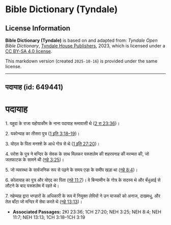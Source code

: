 # Bible Dictionary (Tyndale)

## License Information

**Bible Dictionary (Tyndale)** is based on and adapted from: _Tyndale Open Bible Dictionary_, [Tyndale House Publishers](https://tyndaleopenresources.com/), 2023, which is licensed under a [CC BY-SA 4.0 license](https://creativecommons.org/licenses/by-sa/4.0/legalcode.en).

This markdown version (created `2025-10-16`) is provided under the same license.



--------------------------------

## पदायाह (id: 649441)

पदायाह
======

1\. यहूदा के राजा यहोयाकीम के नाना पदायाह रूमावासी थे ([2 रा 23:36](https://ref.ly/2Kgs23:36))।

2\. यकोन्याह का तीसरा पुत्र ([1 इति 3:18–19](https://ref.ly/1Chr3:18-1Chr3:19))।

3\. योएल के पिता मनश्शे के आधे गोत्र से थे ([1 इति 27:20](https://ref.ly/1Chr27:20))।

4\. परोश के पुत्र ने मन्दिर के सेवक के साथ मिलकर यरूशलेम की शहरपनाह की मरम्मत की, जो जलफाटक के सामने थी ([नहे 3:25](https://ref.ly/Neh3:25))।

5\. जो व्यवस्था के सार्वजनिक रूप से पढ़ने के समय एज्रा के समीप खड़ा था ([नहे 8:4](https://ref.ly/Neh8:4))।

6\. कोलायाह का पुत्र और योएद का पिता ([नहे 11:7](https://ref.ly/Neh11:7))। वे बिन्यामीन के गोत्र के सदस्य थे और बँधुआई से लौटने के बाद यरूशलेम में रहते थे।

7\. नहेम्याह द्वारा भण्डारों के अधिकारी के रूप में नियुक्त लेवियों ने उन याजकों को अनाज, दाखमधु, और तेल बाँटा जो मन्दिर में सेवा करते थे ([नहे 13:13](https://ref.ly/Neh13:13))।

* **Associated Passages:** 2KI 23:36; 1CH 27:20; NEH 3:25; NEH 8:4; NEH 11:7; NEH 13:13; 1CH 3:18–1CH 3:19

